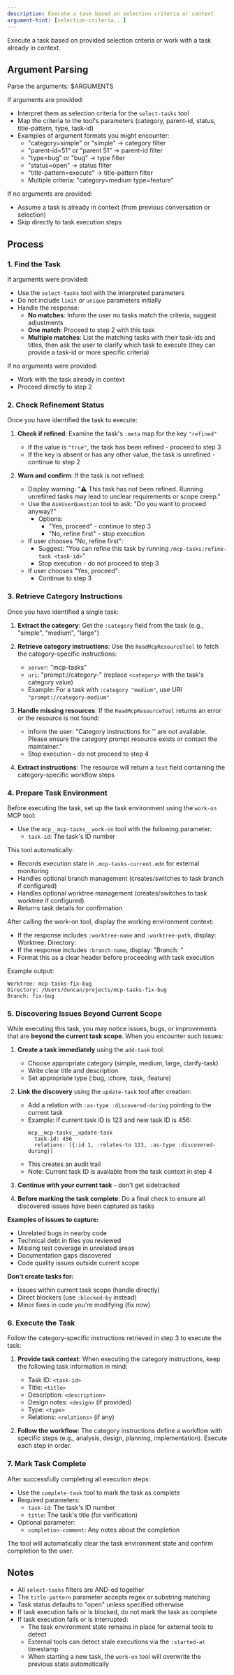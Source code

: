 ```yaml
---
description: Execute a task based on selection criteria or context
argument-hint: [selection-criteria...]
---
```


Execute a task based on provided selection criteria or work with a task
already in context.

## Argument Parsing

Parse the arguments: $ARGUMENTS

If arguments are provided:
- Interpret them as selection criteria for the `select-tasks` tool
- Map the criteria to the tool's parameters (category, parent-id,
  status, title-pattern, type, task-id)
- Examples of argument formats you might encounter:
  - "category=simple" or "simple" → category filter
  - "parent-id=51" or "parent 51" → parent-id filter
  - "type=bug" or "bug" → type filter
  - "status=open" → status filter
  - "title-pattern=execute" → title-pattern filter
  - Multiple criteria: "category=medium type=feature"

If no arguments are provided:
- Assume a task is already in context (from previous conversation or selection)
- Skip directly to task execution steps

## Process

### 1. Find the Task

If arguments were provided:
- Use the `select-tasks` tool with the interpreted parameters
- Do not include `limit` or `unique` parameters initially
- Handle the response:
  - **No matches**: Inform the user no tasks match the criteria, suggest
    adjustments
  - **One match**: Proceed to step 2 with this task
  - **Multiple matches**: List the matching tasks with their task-ids
    and titles, then ask the user to clarify which task to execute (they
    can provide a task-id or more specific criteria)

If no arguments were provided:
- Work with the task already in context
- Proceed directly to step 2

### 2. Check Refinement Status

Once you have identified the task to execute:

1. **Check if refined**: Examine the task's `:meta` map for the key `"refined"`
   - If the value is `"true"`, the task has been refined - proceed to step 3
   - If the key is absent or has any other value, the task is unrefined - continue to step 2

2. **Warn and confirm**: If the task is not refined:
   - Display warning: "⚠️  This task has not been refined. Running unrefined tasks may lead to unclear requirements or scope creep."
   - Use the `AskUserQuestion` tool to ask: "Do you want to proceed anyway?"
     - Options:
       - "Yes, proceed" - continue to step 3
       - "No, refine first" - stop execution
   - If user chooses "No, refine first":
     - Suggest: "You can refine this task by running `/mcp-tasks:refine-task <task-id>`"
     - Stop execution - do not proceed to step 3
   - If user chooses "Yes, proceed":
     - Continue to step 3

### 3. Retrieve Category Instructions

Once you have identified a single task:

1. **Extract the category**: Get the `:category` field from the task
   (e.g., "simple", "medium", "large")

2. **Retrieve category instructions**: Use the `ReadMcpResourceTool` to
   fetch the category-specific instructions:
   - `server`: "mcp-tasks"
   - `uri`: "prompt://category-<category>" (replace `<category>` with
     the task's category value)
   - Example: For a task with `:category "medium"`, use URI
     `"prompt://category-medium"`

3. **Handle missing resources**: If the `ReadMcpResourceTool` returns an
   error or the resource is not found:
   - Inform the user: "Category instructions for '<category>' are not
     available. Please ensure the category prompt resource exists or
     contact the maintainer."
   - Stop execution - do not proceed to step 4

4. **Extract instructions**: The resource will return a `text` field
   containing the category-specific workflow steps

### 4. Prepare Task Environment

Before executing the task, set up the task environment using the `work-on` MCP tool:
- Use the `mcp__mcp-tasks__work-on` tool with the following parameter:
  - `task-id`: The task's ID number

This tool automatically:
- Records execution state in `.mcp-tasks-current.edn` for external monitoring
- Handles optional branch management (creates/switches to task branch if configured)
- Handles optional worktree management (creates/switches to task worktree if configured)
- Returns task details for confirmation

After calling the work-on tool, display the working environment context:
- If the response includes `:worktree-name` and `:worktree-path`, display:
    Worktree: <worktree-name>
    Directory: <worktree-path>
- If the response includes `:branch-name`, display:
  "Branch: <branch-name>"
- Format this as a clear header before proceeding with task execution

Example output:
```
Worktree: mcp-tasks-fix-bug
Directory: /Users/duncan/projects/mcp-tasks-fix-bug
Branch: fix-bug
```

### 5. Discovering Issues Beyond Current Scope

While executing this task, you may notice issues, bugs, or improvements that are **beyond the current task scope**. When you encounter such issues:

1. **Create a task immediately** using the `add-task` tool:
   - Choose appropriate category (simple, medium, large, clarify-task)
   - Write clear title and description
   - Set appropriate type (:bug, :chore, :task, :feature)

2. **Link the discovery** using the `update-task` tool after creation:
   - Add a relation with `:as-type :discovered-during` pointing to the current task
   - Example: If current task ID is 123 and new task ID is 456:
     ```
     mcp__mcp-tasks__update-task
       task-id: 456
       relations: [{:id 1, :relates-to 123, :as-type :discovered-during}]
     ```
   - This creates an audit trail
   - Note: Current task ID is available from the task context in step 4

3. **Continue with your current task** - don't get sidetracked

4. **Before marking the task complete**: Do a final check to ensure all discovered issues have been captured as tasks

**Examples of issues to capture:**
- Unrelated bugs in nearby code
- Technical debt in files you reviewed
- Missing test coverage in unrelated areas
- Documentation gaps discovered
- Code quality issues outside current scope

**Don't create tasks for:**
- Issues within current task scope (handle directly)
- Direct blockers (use `:blocked-by` instead)
- Minor fixes in code you're modifying (fix now)

### 6. Execute the Task

Follow the category-specific instructions retrieved in step 3 to execute
the task:

1. **Provide task context**: When executing the category instructions,
   keep the following task information in mind:
   - Task ID: `<task-id>`
   - Title: `<title>`
   - Description: `<description>`
   - Design notes: `<design>` (if provided)
   - Type: `<type>`
   - Relations: `<relations>` (if any)

2. **Follow the workflow**: The category instructions define a workflow
   with specific steps (e.g., analysis, design, planning,
   implementation). Execute each step in order.

### 7. Mark Task Complete

After successfully completing all execution steps:
- Use the `complete-task` tool to mark the task as complete
- Required parameters:
  - `task-id`: The task's ID number
  - `title`: The task's title (for verification)
- Optional parameter:
  - `completion-comment`: Any notes about the completion

The tool will automatically clear the task environment state and confirm completion to the user.

## Notes

- All `select-tasks` filters are AND-ed together
- The `title-pattern` parameter accepts regex or substring matching
- Task status defaults to "open" unless specified otherwise
- If task execution fails or is blocked, do not mark the task as complete
- If task execution fails or is interrupted:
  - The task environment state remains in place for external tools to detect
  - External tools can detect stale executions via the `:started-at` timestamp
  - When starting a new task, the `work-on` tool will overwrite the previous state automatically
